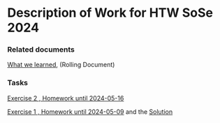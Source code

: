 
# Description of Work for HTW SoSe 2024 

### Related documents

[What we learned](./0000-Workprogram.md), (Rolling Document)

### Tasks 

[Exercise 2 , Homework until 2024-05-16](./2024-05-16-DoW.md)

[Exercise 1 , Homework until 2024-05-09](./2024-05-09-DoW.md) and the [Solution](./2024-05-09-DoW-solution.md)
